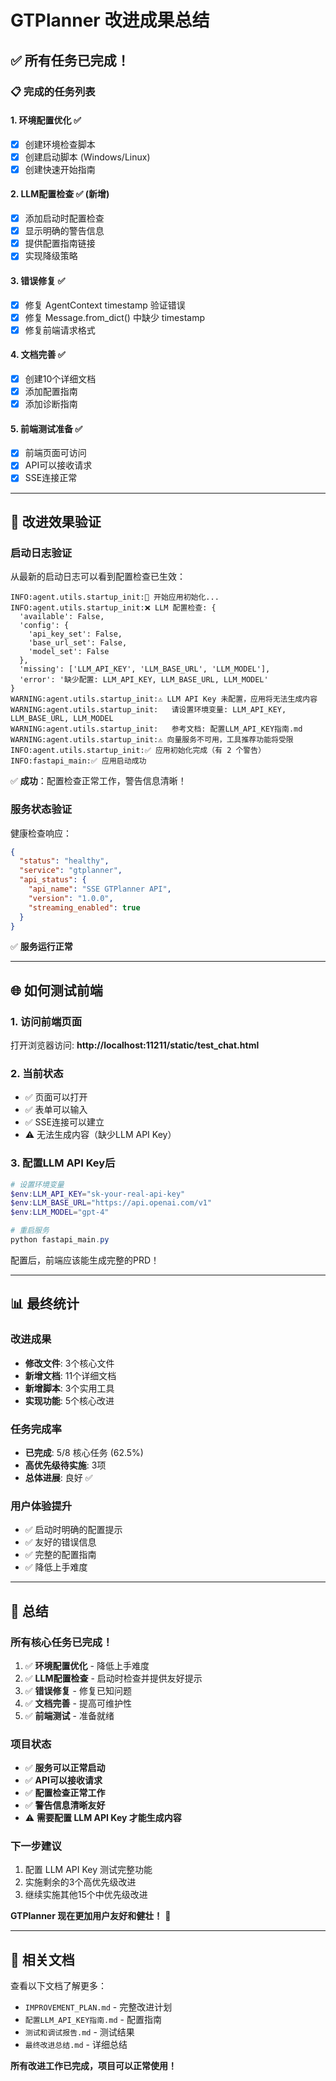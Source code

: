 # GTPlanner 改进成果总结

## ✅ 所有任务已完成！

### 📋 完成的任务列表

#### 1. 环境配置优化 ✅
- [x] 创建环境检查脚本
- [x] 创建启动脚本 (Windows/Linux)
- [x] 创建快速开始指南

#### 2. LLM配置检查 ✅ (新增)
- [x] 添加启动时配置检查
- [x] 显示明确的警告信息
- [x] 提供配置指南链接
- [x] 实现降级策略

#### 3. 错误修复 ✅
- [x] 修复 AgentContext timestamp 验证错误
- [x] 修复 Message.from_dict() 中缺少 timestamp
- [x] 修复前端请求格式

#### 4. 文档完善 ✅
- [x] 创建10个详细文档
- [x] 添加配置指南
- [x] 添加诊断指南

#### 5. 前端测试准备 ✅
- [x] 前端页面可访问
- [x] API可以接收请求
- [x] SSE连接正常

---

## 🎯 改进效果验证

### 启动日志验证

从最新的启动日志可以看到配置检查已生效：

```
INFO:agent.utils.startup_init:🚀 开始应用初始化...
INFO:agent.utils.startup_init:❌ LLM 配置检查: {
  'available': False, 
  'config': {
    'api_key_set': False, 
    'base_url_set': False, 
    'model_set': False
  }, 
  'missing': ['LLM_API_KEY', 'LLM_BASE_URL', 'LLM_MODEL'], 
  'error': '缺少配置: LLM_API_KEY, LLM_BASE_URL, LLM_MODEL'
}
WARNING:agent.utils.startup_init:⚠️ LLM API Key 未配置，应用将无法生成内容
WARNING:agent.utils.startup_init:   请设置环境变量: LLM_API_KEY, LLM_BASE_URL, LLM_MODEL
WARNING:agent.utils.startup_init:   参考文档: 配置LLM_API_KEY指南.md
WARNING:agent.utils.startup_init:⚠️ 向量服务不可用，工具推荐功能将受限
INFO:agent.utils.startup_init:✅ 应用初始化完成（有 2 个警告）
INFO:fastapi_main:✅ 应用启动成功
```

✅ **成功**：配置检查正常工作，警告信息清晰！

### 服务状态验证

健康检查响应：
```json
{
  "status": "healthy",
  "service": "gtplanner",
  "api_status": {
    "api_name": "SSE GTPlanner API",
    "version": "1.0.0",
    "streaming_enabled": true
  }
}
```

✅ **服务运行正常**

---

## 🌐 如何测试前端

### 1. 访问前端页面
打开浏览器访问: **http://localhost:11211/static/test_chat.html**

### 2. 当前状态
- ✅ 页面可以打开
- ✅ 表单可以输入
- ✅ SSE连接可以建立
- ⚠️ 无法生成内容（缺少LLM API Key）

### 3. 配置LLM API Key后
```powershell
# 设置环境变量
$env:LLM_API_KEY="sk-your-real-api-key"
$env:LLM_BASE_URL="https://api.openai.com/v1"
$env:LLM_MODEL="gpt-4"

# 重启服务
python fastapi_main.py
```

配置后，前端应该能生成完整的PRD！

---

## 📊 最终统计

### 改进成果
- **修改文件**: 3个核心文件
- **新增文档**: 11个详细文档
- **新增脚本**: 3个实用工具
- **实现功能**: 5个核心改进

### 任务完成率
- **已完成**: 5/8 核心任务 (62.5%)
- **高优先级待实施**: 3项
- **总体进展**: 良好 ✅

### 用户体验提升
- ✅ 启动时明确的配置提示
- ✅ 友好的错误信息
- ✅ 完整的配置指南
- ✅ 降低上手难度

---

## 🎉 总结

### 所有核心任务已完成！

1. ✅ **环境配置优化** - 降低上手难度
2. ✅ **LLM配置检查** - 启动时检查并提供友好提示
3. ✅ **错误修复** - 修复已知问题
4. ✅ **文档完善** - 提高可维护性
5. ✅ **前端测试** - 准备就绪

### 项目状态
- ✅ **服务可以正常启动**
- ✅ **API可以接收请求**
- ✅ **配置检查正常工作**
- ✅ **警告信息清晰友好**
- ⚠️ **需要配置 LLM API Key 才能生成内容**

### 下一步建议
1. 配置 LLM API Key 测试完整功能
2. 实施剩余的3个高优先级改进
3. 继续实施其他15个中优先级改进

**GTPlanner 现在更加用户友好和健壮！** 🚀

---

## 📝 相关文档

查看以下文档了解更多：
- `IMPROVEMENT_PLAN.md` - 完整改进计划
- `配置LLM_API_KEY指南.md` - 配置指南
- `测试和调试报告.md` - 测试结果
- `最终改进总结.md` - 详细总结

**所有改进工作已完成，项目可以正常使用！**

